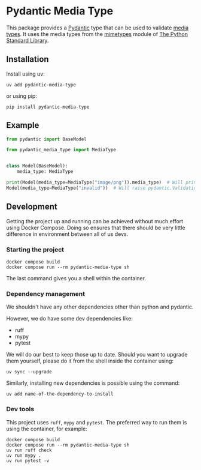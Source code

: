 # Pydantic Media Type

This package provides a [Pydantic](https://docs.pydantic.dev/) type that can be used
to validate [media types](https://en.wikipedia.org/wiki/Media_type). It uses the
media types from the [mimetypes](https://docs.python.org/3/library/mimetypes.html)
module of [The Python Standard Library](https://docs.python.org/3/library/).

## Installation
Install using uv:
```shell
uv add pydantic-media-type
```
or using pip:
```shell
pip install pydantic-media-type
```

## Example
```python
from pydantic import BaseModel

from pydantic_media_type import MediaType


class Model(BaseModel):
    media_type: MediaType

print(Model(media_type=MediaType("image/png")).media_type)  # Will print: image/png
Model(media_type=MediaType("invalid"))  # Will raise pydantic.ValidationError with code media_type_unsupported
```

## Development

Getting the project up and running can be achieved without much effort using Docker
Compose. Doing so ensures that there should be very little difference in
environment between all of us devs.

### Starting the project

```shell
docker compose build
docker compose run --rm pydantic-media-type sh
```

The last command gives you a shell within the container.

### Dependency management

We shouldn't have any other dependencies other than python and pydantic.

However, we do have some dev dependencies like:
- ruff
- mypy
- pytest

We will do our best to keep those up to date. Should you want to upgrade them
yourself, please do it from the shell inside the container using:
```shell
uv sync --upgrade
```
Similarly, installing new dependencies is possible using the command:
```shell
uv add name-of-the-dependency-to-install
```

### Dev tools
This project uses `ruff`, `mypy` and `pytest`.
The preferred way to run them is using the container, for example:
```shell
docker compose build
docker compose run --rm pydantic-media-type sh
uv run ruff check
uv run mypy .
uv run pytest -v
```
